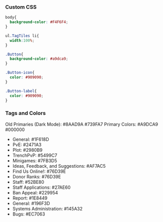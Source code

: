 ### Custom CSS
```CSS
body{
  background-color: #F4F6F4; 
}

ul.TagTiles li{
  width:100%;
}

.Button{
  background-color: #a9dca9;
}

.Button-icon{
  color: #909090;
}

.Button-label{
  color: #909090;
}
```

### Tags and Colors
Old Primaries (Dark Mode): #8AAD9A #739FA7
Primary Colors: #A9DCA9 #000000

* General: #1F618D
* PvE: #2471A3
* Plot: #2980B9
* TrenchPvP: #5499C7
* Minigames: #7FB3D5
* Ideas, Feedback, and Suggestions: #AF7AC5
* Find Us Online!: #76D39E
* Donor Ranks: #76D39E
* Staff: #52BE80
* Staff Applications: #27AE60
* Ban Appeal: #229954
* Report: #1E8449
* General: #196F3D
* Systems Administration: #145A32
* Bugs: #EC7063
